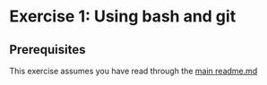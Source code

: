 # Exercise 1: Using bash and git

## Prerequisites
This exercise assumes you have read through the [main readme.md]()
